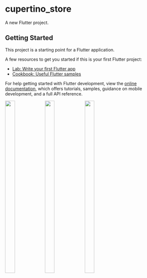 # cupertino_store

A new Flutter project.

## Getting Started

This project is a starting point for a Flutter application.

A few resources to get you started if this is your first Flutter project:

- [Lab: Write your first Flutter app](https://docs.flutter.dev/get-started/codelab)
- [Cookbook: Useful Flutter samples](https://docs.flutter.dev/cookbook)

For help getting started with Flutter development, view the
[online documentation](https://docs.flutter.dev/), which offers tutorials,
samples, guidance on mobile development, and a full API reference.

<p float="center">

 <img src="https://user-images.githubusercontent.com/120629701/229345125-83107df3-a1bb-47d3-9e4f-da6c37956947.png" width=25% height=38%>
 <img src="https://user-images.githubusercontent.com/120629701/229345189-32d8d7b9-f78b-4077-91a3-5b9a3cc42395.png" width=25% height=38%>
 <img src="https://user-images.githubusercontent.com/120629701/229345089-d101b089-7b43-4ef7-80a1-5f668107fb00.png" width=25% height=38%>
 
</p>



